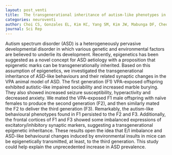 ```yaml
---
layout: post_venti
title:  The transgenerational inheritance of autism-like phenotypes in mice exposed to valproic acid during pregnancy
categories: neuroventi
author: Choi CS, Gonzales EL, Kim KC, Yang SM, Kim JW, Mabunga DF, Cheong JH, Han SH, Bahn GH, Shin CY
journal: Sci Rep
---
```


Autism spectrum disorder (ASD) is a heterogeneously pervasive developmental disorder in which various genetic and environmental factors are believed to underlie its development. Recently, epigenetics has been suggested as a novel concept for ASD aetiology with a proposition that epigenetic marks can be transgenerationally inherited. Based on this assumption of epigenetics, we investigated the transgenerational inheritance of ASD-like behaviours and their related synaptic changes in the VPA animal model of ASD. The first generation (F1) VPA-exposed offspring exhibited autistic-like impaired sociability and increased marble burying. They also showed increased seizure susceptibility, hyperactivity and decreased anxiety. We mated the VPA-exposed F1 male offspring with naïve females to produce the second generation (F2), and then similarly mated the F2 to deliver the third generation (F3). Remarkably, the autism-like behavioural phenotypes found in F1 persisted to the F2 and F3. Additionally, the frontal cortices of F1 and F3 showed some imbalanced expressions of excitatory/inhibitory synaptic markers, suggesting a transgenerational epigenetic inheritance. These results open the idea that E/I imbalance and ASD-like behavioural changes induced by environmental insults in mice can be epigenetically transmitted, at least, to the third generation. This study could help explain the unprecedented increase in ASD prevalence.
